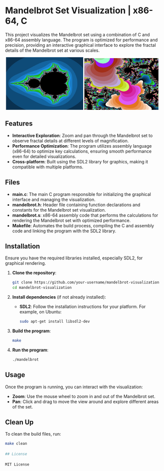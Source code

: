 # Mandelbrot Set Visualization | x86-64, C

This project visualizes the Mandelbrot set using a combination of C and x86-64 assembly language. The program is optimized for performance and precision, providing an interactive graphical interface to explore the fractal details of the Mandelbrot set at various scales.

<div align="center">
  <img src="images/mandelbrot.jpeg" alt="Image 1" width="50%">
  <img src="images/mandelbrot_closer.jpeg" alt="Image 2" width="48%">
</div>


## Features
- **Interactive Exploration**: Zoom and pan through the Mandelbrot set to observe fractal details at different levels of magnification.
- **Performance Optimization**: The program utilizes assembly language (x86-64) to optimize key calculations, ensuring smooth performance even for detailed visualizations.
- **Cross-platform**: Built using the SDL2 library for graphics, making it compatible with multiple platforms.

## Files
- **main.c**: The main C program responsible for initializing the graphical interface and managing the visualization.
- **mandelbrot.h**: Header file containing function declarations and constants for the Mandelbrot set visualization.
- **mandelbrot.s**: x86-64 assembly code that performs the calculations for rendering the Mandelbrot set with optimized performance.
- **Makefile**: Automates the build process, compiling the C and assembly code and linking the program with the SDL2 library.

## Installation

Ensure you have the required libraries installed, especially SDL2, for graphical rendering.

1. **Clone the repository**:
    ```bash
    git clone https://github.com/your-username/mandelbrot-visualization.git
    cd mandelbrot-visualization
    ```

2. **Install dependencies** (if not already installed):
    - **SDL2**: Follow the installation instructions for your platform. For example, on Ubuntu:
      ```bash
      sudo apt-get install libsdl2-dev
      ```

3. **Build the program**:
    ```bash
    make
    ```

4. **Run the program**:
    ```bash
    ./mandelbrot
    ```

## Usage

Once the program is running, you can interact with the visualization:
- **Zoom**: Use the mouse wheel to zoom in and out of the Mandelbrot set.
- **Pan**: Click and drag to move the view around and explore different areas of the set.

## Clean Up

To clean the build files, run:
```bash
make clean

## License

MIT License
